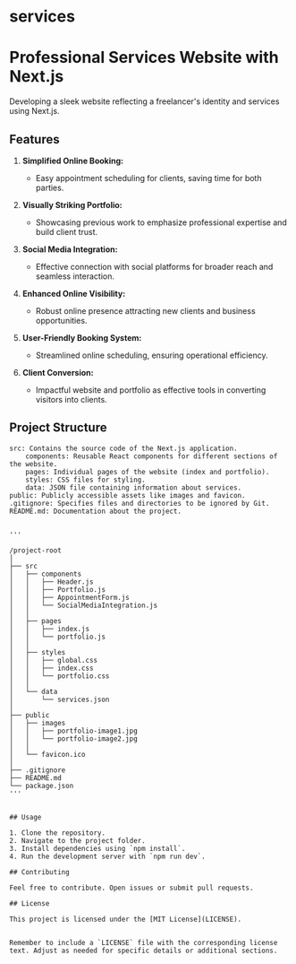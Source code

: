 # services





# Professional Services Website with Next.js

Developing a sleek website reflecting a freelancer's identity and services using Next.js.

## Features

1. **Simplified Online Booking:**
   - Easy appointment scheduling for clients, saving time for both parties.

2. **Visually Striking Portfolio:**
   - Showcasing previous work to emphasize professional expertise and build client trust.

3. **Social Media Integration:**
   - Effective connection with social platforms for broader reach and seamless interaction.

4. **Enhanced Online Visibility:**
   - Robust online presence attracting new clients and business opportunities.

5. **User-Friendly Booking System:**
   - Streamlined online scheduling, ensuring operational efficiency.

6. **Client Conversion:**
   - Impactful website and portfolio as effective tools in converting visitors into clients.

## Project Structure



```
src: Contains the source code of the Next.js application.
    components: Reusable React components for different sections of the website.
    pages: Individual pages of the website (index and portfolio).
    styles: CSS files for styling.
    data: JSON file containing information about services.
public: Publicly accessible assets like images and favicon.
.gitignore: Specifies files and directories to be ignored by Git.
README.md: Documentation about the project.


'''

/project-root
│
├── src
│   ├── components
│   │   ├── Header.js
│   │   ├── Portfolio.js
│   │   ├── AppointmentForm.js
│   │   └── SocialMediaIntegration.js
│   │
│   ├── pages
│   │   ├── index.js
│   │   └── portfolio.js
│   │
│   ├── styles
│   │   ├── global.css
│   │   ├── index.css
│   │   └── portfolio.css
│   │
│   └── data
│       └── services.json
│
├── public
│   ├── images
│   │   ├── portfolio-image1.jpg
│   │   └── portfolio-image2.jpg
│   │
│   └── favicon.ico
│
├── .gitignore
├── README.md
└── package.json
'''


## Usage

1. Clone the repository.
2. Navigate to the project folder.
3. Install dependencies using `npm install`.
4. Run the development server with `npm run dev`.

## Contributing

Feel free to contribute. Open issues or submit pull requests.

## License

This project is licensed under the [MIT License](LICENSE).


Remember to include a `LICENSE` file with the corresponding license text. Adjust as needed for specific details or additional sections.







